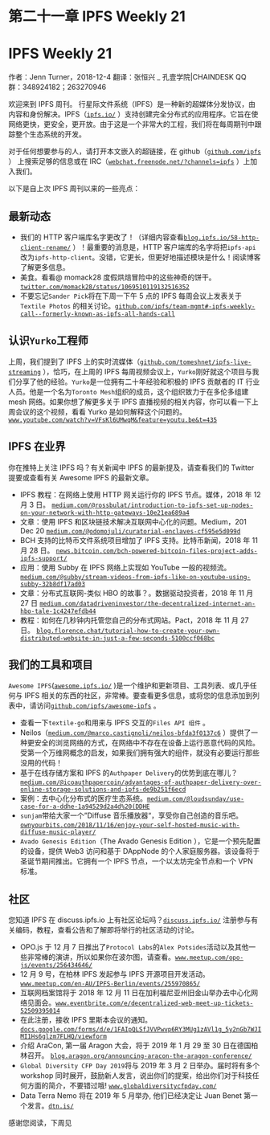 # 第二十一章 IPFS Weekly 21

# IPFS Weekly 21

作者：Jenn Turner，2018-12-4
翻译：张恒兴 _ 孔壹学院|CHAINDESK
QQ 群：348924182；263270946

欢迎来到 IPFS 周刊。
行星际文件系统（IPFS）是一种新的超媒体分发协议，由内容和身份解决。IPFS（[`ipfs.io/`](https://ipfs.io/) ）支持创建完全分布式的应用程序。它旨在使网络更快，更安全，更开放。由于这是一个非常大的工程，我们将在每周期刊中跟踪整个生态系统的开发。

对于任何想要参与的人，请打开本文嵌入的超链接，在 github（[`github.com/ipfs`](https://github.com/ipfs) ） 上搜索足够的信息或在 IRC（[`webchat.freenode.net/?channels=ipfs`](https://webchat.freenode.net/?channels=ipfs) ）上加入我们。

以下是自上次 IPFS 周刊以来的一些亮点：

## 最新动态

*   我们的 HTTP 客户端库名字更改了！（详细内容查看[`blog.ipfs.io/58-http-client-rename/`](https://blog.ipfs.io/58-http-client-rename/) ）！最重要的消息是，HTTP 客户端库的名字将把`ipfs-api`改为`ipfs-http-client`。没错，它更长，但更好地描述模块是什么！阅读博客了解更多信息。
*   美食。看看@ momack28 度假烘焙冒险中的这些神奇的饼干。[`twitter.com/momack28/status/1069510119132516352`](https://twitter.com/momack28/status/1069510119132516352)
*   不要忘记`Sander Pick`将在下周一下午 5 点的 IPFS 每周会议上发表关于`Textile Photos` 的相关讨论。[`github.com/ipfs/team-mgmt#-ipfs-weekly-call--formerly-known-as-ipfs-all-hands-call`](https://github.com/ipfs/team-mgmt#-ipfs-weekly-call--formerly-known-as-ipfs-all-hands-call)

## 认识`Yurko`工程师

上周，我们提到了 IPFS 上的实时流媒体（[`github.com/tomeshnet/ipfs-live-streaming`](https://github.com/tomeshnet/ipfs-live-streaming) ），恰巧，在上周的 IPFS 每周视频会议上，`Yurko`刚好就这个项目与我们分享了他的经验。`Yurko`是一位拥有二十年经验和积极的 IPFS 贡献者的 IT 行业人员。他是一个名为`Toronto Mesh`组织的成员，这个组织致力于在多伦多组建 mesh 网络。如果你想了解更多关于 IPFS 直播视频的相关内容，你可以看一下上周会议的这个视频，看看 Yurko 是如何解释这个问题的。[`www.youtube.com/watch?v=VFsKl6UMwqM&feature=youtu.be&t=435`](https://www.youtube.com/watch?v=VFsKl6UMwqM&feature=youtu.be&t=435)

## IPFS 在业界

你在推特上关注 IPFS 吗？有关新闻中 IPFS 的最新提及，请查看我们的 Twitter 提要或查看有关 Awesome IPFS 的最新文章。

*   IPFS 教程：在网络上使用 HTTP 网关运行你的 IPFS 节点。媒体，2018 年 12 月 3 日。 [`medium.com/@rossbulat/introduction-to-ipfs-set-up-nodes-on-your-network-with-http-gateways-10e21ea689a4`](https://medium.com/@rossbulat/introduction-to-ipfs-set-up-nodes-on-your-network-with-http-gateways-10e21ea689a4)
*   文章：使用 IPFS 和区块链技术解决互联网中心化的问题。Medium，201 Dec 20 [`medium.com/@odomojuli/curatorial-enclaves-cf595e5d099d`](https://medium.com/@odomojuli/curatorial-enclaves-cf595e5d099d)
*   BCH 支持的比特币文件系统项目增加了 IPFS 支持。比特币新闻，2018 年 11 月 28 日。 [`news.bitcoin.com/bch-powered-bitcoin-files-project-adds-ipfs-support/`](https://news.bitcoin.com/bch-powered-bitcoin-files-project-adds-ipfs-support/)
*   应用：使用 Subby 在 IPFS 网络上实现如 YouTube 一般的视频流。 [`medium.com/@subby/stream-videos-from-ipfs-like-on-youtube-using-subby-32b8df17ad03`](https://medium.com/@subby/stream-videos-from-ipfs-like-on-youtube-using-subby-32b8df17ad03)
*   文章：分布式互联网-类似 HBO 的故事？。数据驱动投资者，2018 年 11 月 27 日 [`medium.com/datadriveninvestor/the-decentralized-internet-an-hbo-tale-1c4247efdb44`](https://medium.com/datadriveninvestor/the-decentralized-internet-an-hbo-tale-1c4247efdb44)
*   教程：如何在几秒钟内托管您自己的分布式网站。Pact，2018 年 11 月 27 日。 [`blog.florence.chat/tutorial-how-to-create-your-own-distributed-website-in-just-a-few-seconds-5100ccf068bc`](https://blog.florence.chat/tutorial-how-to-create-your-own-distributed-website-in-just-a-few-seconds-5100ccf068bc)

## 我们的工具和项目

`Awesome IPFS`([`awesome.ipfs.io/`](https://awesome.ipfs.io/) )是一个维护和更新项目、工具列表、或几乎任何与 IPFS 相关的东西的社区，非常棒。要查看更多信息，或将您的信息添加到列表中，请访问[`github.com/ipfs/awesome-ipfs`](https://github.com/ipfs/awesome-ipfs) 。

*   查看一下`textile-go`和用来与 IPFS 交互的`Files API 组件` 。
*   Neilos（[`medium.com/@marco.castignoli/neilos-bfda3f0137c6`](https://medium.com/@marco.castignoli/neilos-bfda3f0137c6) ）提供了一种更安全的浏览网络的方式，在网络中不存在在设备上运行恶意代码的风险。受第一个万维网概念的启发，如果我们拥有强大的组件，就没有必要运行那些没用的代码！
*   基于在线存储方案和 IPFS 的`Authpaper Delivery`的优势到底在哪儿？[`medium.com/@icoauthpapercoin/advantages-of-authpaper-delivery-over-online-storage-solutions-and-ipfs-de9b251f6ecd`](https://medium.com/@icoauthpapercoin/advantages-of-authpaper-delivery-over-online-storage-solutions-and-ipfs-de9b251f6ecd)
*   案例：去中心化分布式的医疗生态系统。[`medium.com/@loudsunday/use-case-for-a-ddhe-1a94529d2a4d%20(DDHE`](https://medium.com/@loudsunday/use-case-for-a-ddhe-1a94529d2a4d%20(DDHE))
*   `sunjam`带给大家一个”Diffuse 音乐播放器“，享受你自己创造的音乐吧。[`ownyourbits.com/2018/11/16/enjoy-your-self-hosted-music-with-diffuse-music-player/`](https://ownyourbits.com/2018/11/16/enjoy-your-self-hosted-music-with-diffuse-music-player/)
*   `Avado Genesis Edition`（The Avado Genesis Edition ），它是一个预先配置的设备，提供 Web3 访问和基于 DAppNode 的个人家庭服务器。该设备将于圣诞节期间推出。它拥有一个 IPFS 节点，一个以太坊完全节点和一个 VPN 标准。

## 社区

您知道 IPFS 在 discuss.ipfs.io 上有社区论坛吗？[`discuss.ipfs.io/`](https://discuss.ipfs.io/) 注册参与有关编码，教程，查看公告和了解即将举行的社区活动的讨论。

*   OPO.js 于 12 月 7 日推出了`Protocol Labs`的`Alex Potsides`活动以及其他一些非常棒的演讲，所以如果你在波尔图，请查看。[`www.meetup.com/opo-js/events/256434646/`](https://www.meetup.com/opo-js/events/256434646/)
*   12 月 9 号，在柏林 IPFS 发起参与 IPFS 开源项目开发活动。[`www.meetup.com/en-AU/IPFS-Berlin/events/255970865/`](https://www.meetup.com/en-AU/IPFS-Berlin/events/255970865/)
*   互联网档案馆将于 2018 年 12 月 11 日在加利福尼亚州旧金山举办去中心化网络见面会。[`www.eventbrite.com/e/decentralized-web-meet-up-tickets-52509395014`](https://www.eventbrite.com/e/decentralized-web-meet-up-tickets-52509395014)
*   在此注册，接收 IPFS 里斯本会议的通知。[`docs.google.com/forms/d/e/1FAIpQLSfJVVPwvp6RY3MUg1zAVl1g_5y2nGb7WJIMI1Hs6glzm7FLHQ/viewform`](https://docs.google.com/forms/d/e/1FAIpQLSfJVVPwvp6RY3MUg1zAVl1g_5y2nGb7WJIMI1Hs6glzm7FLHQ/viewform)
*   介绍 AraCon, 第一届 Aragon 大会，将于 2019 年 1 月 29 至 30 日在德国柏林召开。 [`blog.aragon.org/announcing-aracon-the-aragon-conference/`](https://blog.aragon.org/announcing-aracon-the-aragon-conference/)
*   `Global Diversity CFP Day 2019`将与 2019 年 3 月 2 日举办。届时将有多个 workshop 同时展开，鼓励新人发言，说出你们的提案，给出你们对于科技任何方面的简介，不要错过哦! [`www.globaldiversitycfpday.com/`](https://www.globaldiversitycfpday.com/)
*   Data Terra Nemo 将在 2019 年 5 月举办, 他们已经决定让 Juan Benet 第一个发言。[`dtn.is/`](https://dtn.is/)

感谢您阅读，下周见